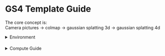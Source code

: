 # GS4 Template Guide

The core concept is:\
Camera pictures -> colmap -> gaussian splatting 3d -> gaussian splatting 4d

<details style="margin-bottom:20px;">
<summary>Environment</summary>
<div style="padding-left:20px">

## Requirement

* Installed conda.exe and add to environment path
* Installed Colmap.exe and add to environment path
* videogs folder contain train_sequence_Good_Full_Train_densify_until_2000_i7000.py file exists
* plytool exe install and add to environment path

## parameter

<details>
<summary>String Parameter</summary>
<div style="padding-left:20px">

### root

The root folder in the project

### output

The output folder destination

### prepare

The folder name for source data, such as camera shots or other data\
This folder should exists in the root folder

### before

The folder name for colmap result\
This folder should exists in the root folder

### after

The folder name for compute result\
This folder should exists in the root folder

### CAM

The folder name for prepare data which store camera pictures\
Default should be "CAM"

### images

The folder name for before data which contain timecode pictures\
Default should be "images"

### sparse

The colmap database folder\
Default should be "sparse"

### videogs

Compute python folder location

### conda_env

Conda Use environment name

</div>
</details>


<details>
<summary>Number Parameter</summary>
<div style="padding-left:20px">

### frameCount 

The total frame count

### iframe_gap

The gap for I-Frame after blend compute\
If GOP is 20 and Blend 4 times\
This value will be 5

### core

The multi-core task use core upper limit

### group_size

The GOP size

### blend

Blend times

### contribute

This will effect opacity during the Blend stage

### iframe_size

I-Frame total size

### denoise

Lower limit for [r g b]

</div>
</details>

<details>
<summary>Boolean Parameter</summary>
<div style="padding-left:20px">

None

</div>
</details>

</div>
</details>


<details style="margin-bottom:20px;">
<summary>Compute Guide</summary>
<div style="padding-left:20px">

## Prepare Stage

This will put pictures in prepare folders to before folders\
The rule of the convertion shows below, This is for colmap

```md
* root
  * prepare (copy from)
    * [CameraID]
      * [TimeCode]
  * before (destination)
    * [Timecode] 
      * [CameraID]
```

## COLMAP Execute

Colmap 會被呼叫, 會在 before/\[時間\]/sparse/0 生成資料庫\
生成完需要的 bin 後會刪除 database.db 優化空間跟運算時間

## 生成 I Frame

這裡會在 after 生成 GOP_20_I 的資料夾 此為 IFrame\
這個時候 videogs 會被呼叫

## 降躁處理

每個 I Frame 下的 ply 運算結果會被 ply_denoise.exe 給降躁\
原理是把 r,g,b 零以下的值刪除掉 (參數: denoise)

## 備份 I Frame

單純只是複製 GOP_20_I 到 GOP_20_I_Backup 而已

## GTP 修正

運算過程中發現 train.py 與 train_dynamic.py 之間的差異\
* train: 單純 IFrame
* train_dynamic: 中間張

train_dynamic 出來的品質比較好 並且包含 gtp 的運算結果, Iframe 則沒有\
修正這個問題就是複製 Iframe 的來源到新的 before 資料夾, 並且算中間張\
然後覆蓋原本的 IFrame

## 排序改變

這裡會生成
* BLEND_\[Blend 數目\]_I\[P/N\]: Blend 序列資料夾, 交叉放 Iframe 進來
* DATASET_\[P/N\]_\[Blend 數目\]: Data 來源, 從 before 複製過來

## Blend 資料準備

在 BLEND_\[Blend 數目\]_I\[P/N\] 直接演算\
把中間偵算出來

## ply 輸出

複製 Ply 序列到 Output 資料夾中的 (輸出資料夾)/raw/Sequence_\[Blend 數目\] 中

## Blending 透明度

raw 資料夾的偵 套用透明度設定, 並且輸出到 (輸出資料夾)/trans/Sequence_\[Blend 數目\] 中

透明度會透過 sin 的 wave 進行調整, 然後根據加權得到 (參數: contribution) 總值\
假設 contribution 為 3, 然後得到的 sin wave 分別為 [0.5, 1.0]\
則輸出則會為 [1.0, 2.0]

## Blending 合併

trans 資料夾的偵 套用透明度設定. 並且輸出到 (輸出資料夾)/final 中

</div>
</details>

